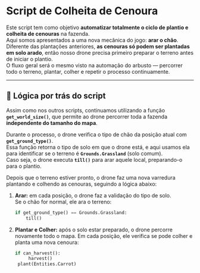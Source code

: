 # Script de Colheita de Cenoura

Este script tem como objetivo **automatizar totalmente o ciclo de plantio e colheita de cenouras** na fazenda.  
Aqui somos apresentados a uma nova mecânica do jogo: **arar o chão**.  
Diferente das plantações anteriores, **as cenouras só podem ser plantadas em solo arado**, então nosso drone precisa primeiro preparar o terreno antes de iniciar o plantio.  
O fluxo geral será o mesmo visto na automação do arbusto — percorrer todo o terreno, plantar, colher e repetir o processo continuamente.

---

## 🧠 Lógica por trás do script

Assim como nos outros scripts, continuamos utilizando a função **`get_world_size()`**, que permite ao drone percorrer toda a fazenda **independente do tamanho do mapa**.

Durante o processo, o drone verifica o tipo de chão da posição atual com **`get_ground_type()`**.  
Essa função retorna o tipo de solo em que o drone está, e aqui usamos ela para identificar se o terreno é **`Grounds.Grassland`** (solo comum).  
Caso seja, o drone executa **`till()`** para arar aquele local, preparando-o para o plantio.

Depois que o terreno estiver pronto, o drone faz uma nova varredura plantando e colhendo as cenouras, seguindo a lógica abaixo:

1. **Arar:** em cada posição, o drone faz a validação do tipo de solo.  
   Se o chão for normal, ele ara o terreno:  
   
   ```python
   if get_ground_type() == Grounds.Grassland:
       till()

2. **Plantar e Colher:** após o solo estar preparado, o drone percorre novamente todo o mapa.
Em cada posição, ele verifica se pode colher e planta uma nova cenoura:
   
   ```python
   if can_harvest():
        harvest()
    plant(Entities.Carrot)